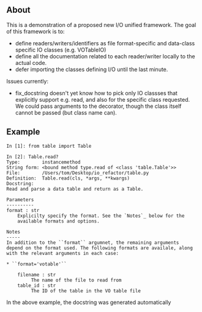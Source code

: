 About
-----

This is a demonstration of a proposed new I/O unified framework. The goal of
this framework is to:

* define readers/writers/identifiers as file format-specific and data-class
  specific IO classes (e.g. VOTableIO)
* define all the documentation related to each reader/writer locally to the
  actual code.
* defer importing the classes defining I/O until the last minute.

Issues currently:

* fix_docstring doesn't yet know how to pick only IO classses that explicitly support e.g. read, and also for the specific class requested. We could pass arguments to the decorator, though the class itself cannot be passed (but class name can).

Example
-------

    In [1]: from table import Table

    In [2]: Table.read?
    Type:        instancemethod
    String form: <bound method type.read of <class 'table.Table'>>
    File:        /Users/tom/Desktop/io_refactor/table.py
    Definition:  Table.read(cls, *args, **kwargs)
    Docstring:
    Read and parse a data table and return as a Table.

    Parameters
    ----------
    format : str
        Explicilty specify the format. See the `Notes`_ below for the
        available formats and options.

    Notes
    -----
    In addition to the ``format`` argumnet, the remaining arguments
    depend on the format used. The following formats are availale, along
    with the relevant arguments in each case:

    * ``format='votable'``

        filename : str
             The name of the file to read from
        table_id : str
             The ID of the table in the VO table file
        
In the above example, the docstring was generated automatically